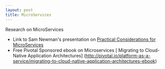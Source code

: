 ```yaml
---
layout: post
title: MicroServices
---
```


Research on MicroServices

- Link to Sam Newman's presentation on [Practical Considerations for MicroServices](https://vimeo.com/105751281)
- Free Pivotal Sponsored ebook on Microservices [  Migrating to Cloud-Native Application Architectures] (http://pivotal.io/platform-as-a-service/migrating-to-cloud-native-application-architectures-ebook)

